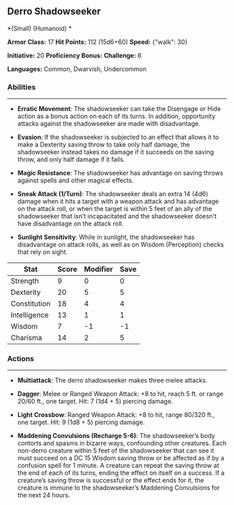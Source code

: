 ## Derro Shadowseeker
*(Small) (Humanoid) *

**Armor Class:** 17
**Hit Points:** 112 (15d6+60)
**Speed:** {"walk": 30}

**Initiative:** 20
**Proficiency Bonus:**
**Challenge:** 6

**Languages:** Common, Dwarvish, Undercommon

### Abilities
 --- 
- **Erratic Movement**: The shadowseeker can take the Disengage or Hide action as a bonus action on each of its turns. In addition, opportunity attacks against the shadowseeker are made with disadvantage.

- **Evasion**: If the shadowseeker is subjected to an effect that allows it to make a Dexterity saving throw to take only half damage, the shadowseeker instead takes no damage if it succeeds on the saving throw, and only half damage if it fails.

- **Magic Resistance**: The shadowseeker has advantage on saving throws against spells and other magical effects.

- **Sneak Attack (1/Turn)**: The shadowseeker deals an extra 14 (4d6) damage when it hits a target with a weapon attack and has advantage on the attack roll, or when the target is within 5 feet of an ally of the shadowseeker that isn’t incapacitated and the shadowseeker doesn’t have disadvantage on the attack roll.

- **Sunlight Sensitivity**: While in sunlight, the shadowseeker has disadvantage on attack rolls, as well as on Wisdom (Perception) checks that rely on sight.



| Stat | Score | Modifier | Save |
| ---- | ---- | ---- | ---- |
| Strength | 9 | 0 | 0 |
| Dexterity | 20 | 5 | 5 |
| Constitution | 18 | 4 | 4 |
| Intelligence | 13 | 1 | 1 |
| Wisdom | 7 | -1 | -1 |
| Charisma | 14 | 2 | 5 |

### Actions
 --- 
- **Multiattack**: The derro shadowseeker makes three melee attacks.

- **Dagger**: Melee or Ranged Weapon Attack: +8 to hit, reach 5 ft. or range 20/60 ft., one target. Hit: 7 (1d4 + 5) piercing damage.

- **Light Crossbow**: Ranged Weapon Attack: +8 to hit, range 80/320 ft., one target. Hit: 9 (1d8 + 5) piercing damage.

- **Maddening Convulsions (Recharge 5-6)**: The shadowseeker’s body contorts and spasms in bizarre ways, confounding other creatures. Each non-derro creature within 5 feet of the shadowseeker that can see it must succeed on a DC 15 Wisdom saving throw or be affected as if by a confusion spell for 1 minute. A creature can repeat the saving throw at the end of each of its turns, ending the effect on itself on a success. If a creature’s saving throw is successful or the effect ends for it, the creature is immune to the shadowseeker’s Maddening Convulsions for the next 24 hours.

